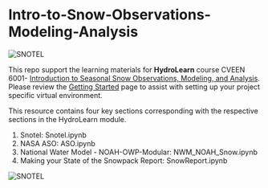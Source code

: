 # Intro-to-Snow-Observations-Modeling-Analysis

<img src="https://www.hydroshare.org/resource/7ba65b396c8b46dca0cd33dd3b8c1230/data/contents/Images/snotel.jpg" alt="SNOTEL" style="max-width:100%; height:auto;">


This repo support the learning materials for **HydroLearn** course CVEEN 6001- [Introduction to Seasonal Snow Observations, Modeling, and Analysis](https://edx.hydrolearn.org/courses/course-v1:CIROH_HydroLearn+CVEEN6001+2025/about). Please review the [Getting Started](getting_started.md) page to assist with setting up your project specific virtual environment.

This resource contains four key sections corresponding with the respective sections in the HydroLearn module.

1. Snotel: Snotel.ipynb
2. NASA ASO: ASO.ipynb
3. National Water Model - NOAH-OWP-Modular: NWM_NOAH_Snow.ipynb
4. Making your State of the Snowpack Report: SnowReport.ipynb

<img src="https://www.hydroshare.org/resource/7ba65b396c8b46dca0cd33dd3b8c1230/data/contents/Images/REadmefigs.png" alt="SNOTEL" style="max-width:100%; height:auto;">

